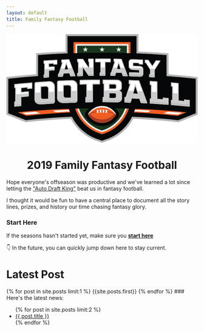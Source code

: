```yaml
---
layout: default
title: Family Fantasy Football
---
```

<img class="center" src="/assets/fantasy_football.png" alt="Fantasy Football">
<h1 align="center" >2019 Family Fantasy Football</h1>
Hope everyone's offseason was productive and we've learned a lot since letting the <a href="http://fantasy.espn.com/football/team?leagueId=215530&seasonId=2019&teamId=12" target="_blank">"Auto Draft King"</a> beat us in fantasy football.

I thought it would be fun to have a central place to document all the story lines, prizes, and history our time chasing fantasy glory.
### Start Here
If the seasons hasn't started yet, make sure you <a href="http://sportsfamily.club/2019/08/21/welcome-back.html"><strong>start here</strong></a>

👇 In the future, you can quickly jump down here to stay current.

<h1>Latest Post</h1>
{% for post in site.posts limit:1 %}
{{site.posts.first}}
{% endfor %}
### Here's the latest news:
<ul>
  {% for post in site.posts limit:2 %}
    <li>
      <a href="{{ post.url }}">{{ post.title }}</a>
    </li>
  {% endfor %}
</ul>